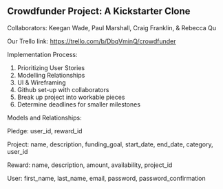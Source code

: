Crowdfunder Project: A Kickstarter Clone
-------------------------------------------------------------------------
Collaborators: Keegan Wade, Paul Marshall, Craig Franklin, & Rebecca Qu

Our Trello link: https://trello.com/b/DbqVminQ/crowdfunder

Implementation Process: 

1. Prioritizing User Stories
2. Modelling Relationships
3. UI & Wireframing
4. Github set-up with collaborators
5. Break up project into workable pieces
6. Determine deadlines for smaller milestones

Models and Relationships: 
  
  Pledge: user_id, reward_id
  
  Project: name, description, funding_goal, start_date, end_date, category, user_id
  
  Reward: name, description, amount, availability, project_id
  
  User: first_name, last_name, email, password, password_confirmation






